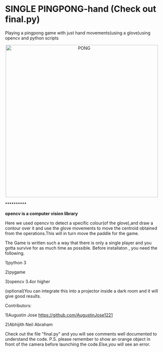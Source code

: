 # SINGLE PINGPONG-hand (Check out final.py)
Playing a pingpong game with just hand movements(using a glove)using opencv and python scripts
<p align="center">
  <img src="https://i.chzbgr.com/full/6686158592/h4715F533/"
       height="500" width="500"alt="PONG"/>
</p>
**********

**opencv is a computer vision library**


Here we used opencv to detect a specific colour(of the glove),and draw a contour over it and use the glove movements to move the centroid obtained from the operations.This will in turn move the paddle for the game.

The Game is written such a way that there is only a single player and you gotta survive for as much time as possible.
Before installaton , you need the following.

1)python 3

2)pygame

3)opencv 3.4or higher

(optional)You can integrate this into a projector inside a dark room and it will give good results.

Contributors:

1)Augustin Jose
https://github.com/AugustinJose1221

2)Abhijith Neil Abraham



Check out the file "final.py"
and you will see comments well documented to understand the code.
P.S. please remember to show an orange object in front of the camera before launching the code.Else,you will see an error. 
